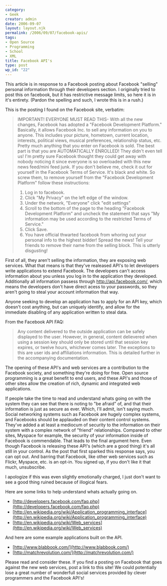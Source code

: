 ```yaml
---
category:
- Geek
creator: admin
date: 2006-09-07
layout: layout.njk
permalink: /2006/09/07/facebook-apis/
tags:
- Open Source
- Programming
- School
- XML
title: Facebook API's
type: post
wp_id: "22"
---
```

This article is in response to a Facebook posting about Facebook "selling" personal information through their developers section.  I originally tried to post this on facebook, but it has restrictive message limits, so here it is in it's entirety.  (Pardon the spelling and such, I wrote this is in a rush.)

This is the posting I found on the Facebook site, verbatim:

> IMPORTANT! EVERYONE MUST READ THIS-
> With all the new changes, Facebook has adopted a "Facebook Development Platform." Basically, it allows Facebook Inc. to sell any information on you to anyone. This includes your picture, hometown, current location, interests, political views, musical preferences, relationship status, etc. Pretty much anything that you enter on Facebook is sold. The best part is that you are AUTOMATICALLY ENROLLED! They didn't even tell us! I'm pretty sure Facebook thought they could get away with nobody noticing it since everyone is so overloaded with this new news feed/mini feed junk. If you don't believe me, check it out for yourself in the Facebook Terms of Service. It's black and white. So screw them, to remove yourself from the "Facebook Development Platform" follow these instructions:
>
> 1. Log in to facebook.
> 2. Click "My Privacy" on the left edge of the window.
> 3. Under the network, "Everyone" click "edit settings"
> 4. Scroll to the bottom of the page to the heading "Facebook Development Platform" and uncheck the statement that says "My information may be used according to the restricted Terms of Service."
> 5. Click Save.
> 7. You have official thwarted facebook from whoring out your personal info to the highest bidder! Spread the news! Tell your friends to remove their name from the selling block. This is utterly disgusting!

First of all, they aren't selling the information, they are exposing web services.  What that means is that they've realeased API's to let developers write applications to extend Facebook.  The developers can't access information about you unless you log in to the application they developed.  Additionally all information passess through http://api.facebook.com/,  which means the developers don't have direct acess to your passwords, so they aren't going to steal your account information that way.

Anyone seeking to develop an application has to apply for an API key, which doesn't cost anything, but can uniquely identify, and allow for the immediate disabling of any application written to steal data.

From the Facebook API FAQ:

> Any content delivered to the outside application can be safely displayed to the user. However, in general, content delievered when using a session key should only be stored until that session key expires, or twelve hours, whichever comes later. The exceptions to this are user ids and affiliations information. This is detailed further in the accompanying documentation.

The opening of these API's and web services are a contribution to the Facebook society, and something they're doing for free.  Open source programming is a great benefit to end users, and these API's and those of other sites allow the creation of rich, dynamic and integrated web applications.

If people take the time to read and understand whats going on with the system they can see that there is noting to "be afraid" of, and that their information is just as secure as ever.  Which, I'll admit, isn't saying much.  Social networking systems such as Facebook are hugely complex systems, and Facebooks should be applauded on their content control systems.  They've added a at least a mediocum of security to the information on their system with a complex network of "friend" relationships.  Compared to other sites, Myspace for example, the security of your information inside of Facebook is commendable.
That leads to the final argument here.  Even though Facebook is releasing these API's (which are a good thing) it's all still in your control.  As the post that first sparked this response says, you can opt out.  And barring that Facebook, like other web services such as Flickr, Myspace, etc. is an opt-in.  You signed up, if you don't like it that much, unsubscribe.

I apologize if this was even slightly emotionally charged, I just don't want to see a good thing ruined because of illogical fears.

Here are some links to help understand whats actually going on.

- [http://developers.facebook.com/faq.php](http://developers.facebook.com/faq.php)
- [http://en.wikipedia.org/wiki/Application_programming_interface](http://en.wikipedia.org/wiki/Application_programming_interface)
- [http://en.wikipedia.org/wiki/Web_services](http://en.wikipedia.org/wiki/Web_services)

And here are some example applications built on the API.

- [http://www.blabbook.com/](http://www.blabbook.com/)
- [http://matchrevolution.com/](http://matchrevolution.com/)

Please read and consider these.  If you find a posting on Facebook that goes against the new web services, post a link to this site!  We could potentially lose a great number of wonderfull social services provided by clever programmers and the Facebook API's!
